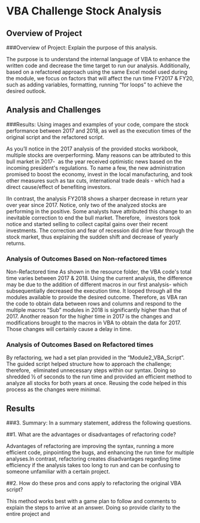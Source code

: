 # VBA Challenge Stock Analysis

## Overview of Project
###Overview of Project: Explain the purpose of this analysis.

The purpose is to understand the internal language of VBA to enhance the written code and decrease the time target to run our analysis. Additionally, based on a refactored approach using the same Excel model used during the module, we focus on factors that will affect the run time FY2017 & FY20, such as adding variables, formatting, running “for loops” to achieve the desired outlook.

## Analysis and Challenges
###Results: Using images and examples of your code, compare the stock performance between 2017 and 2018, as well as the execution times of the original script and the refactored script.


As you’ll notice in the 2017 analysis of the provided stocks workbook, multiple stocks are overperforming. Many reasons can be attributed to this bull market in 2017-  as the year received optimistic news based on the incoming president's regulations. To name a few, the new administration promised to boost the economy, invest in the local manufacturing, and took other measures such as tax cuts, international trade deals - which had a direct cause/effect of benefiting investors.

IIn contrast, the analysis FY2018 shows a sharper decrease in return year over year since 2017. Notice, only two of the analyzed stocks are performing in the positive. Some analysts have attributed this change to an inevitable correction to end the bull market. Therefore,   investors took notice and started selling to collect capital gains over their recent investments. The correction and fear of recession did drive fear through the stock market, thus explaining the sudden shift and decrease of yearly returns.

### Analysis of Outcomes Based on Non-refactored times
Non-Refactored time
As shown in the resource folder, the VBA code's total time varies between 2017 & 2018. Using the current analysis, the difference may be due to the addition of different macros in our first analysis- which subsequentially decreased the execution time. It looped through all the modules available to provide the desired outcome. Therefore, as VBA ran the code to obtain data between rows and columns and respond to the multiple macros “Sub” modules in 2018 is significantly higher than that of 2017. Another reason for the higher time in 2017 is the changes and modifications brought to the macros in VBA to obtain the data for 2017. Those changes will certainly cause a delay in time.


### Analysis of Outcomes Based on Refactored times


By refactoring, we had a set plan provided in the “Module2_VBA_Script”. The guided script helped structure how to approach the challenge; therefore,  eliminated unnecessary steps within our syntax. Doing so shredded ½ of seconds to the run time and provided an efficient method to analyze all stocks for both years at once. Reusing the code helped in this process as the changes were minimal.

## Results

###3.    Summary: In a summary statement, address the following questions.

##1.    What are the advantages or disadvantages of refactoring code?

Advantages of refactoring are improving the syntax, running a more efficient code, pinpointing the bugs, and enhancing the run time for multiple analyses.In contrast, refactoring creates disadvantages regarding time efficiency if the analysis takes too long to run and can be confusing to someone unfamiliar with a certain project.


##2.    How do these pros and cons apply to refactoring the original VBA script?

This method works best with a game plan to follow and comments to explain the steps to arrive at an answer. Doing so provide clarity to the entire project and

